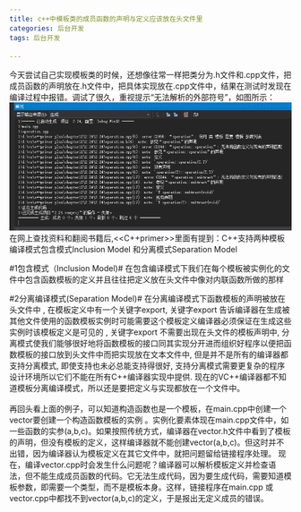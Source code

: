 ```yaml
---
title: c++中模板类的成员函数的声明与定义应该放在头文件里
categories: 后台开发
tags: 后台开发

---
```

  今天尝试自己实现模板类的时候，还想像往常一样把类分为.h文件和.cpp文件，把成员函数的声明放在.h文件中，把具体实现放在.cpp文件中，结果在测试时发现在编译过程中报错。调试了很久，重视提示“无法解析的外部符号”，如图所示：
![](/public/image/2018-9-26-1.png)
在网上查找资料和翻阅书籍后,<<C++primer>>里面有提到：C++支持两种模板编译模式包含模式Inclusion  Model  和分离模式Separation  Model

#1包含模式（Inclusion Model)#
  在包含编译模式下我们在每个模板被实例化的文件中包含函数模板的定义并且往往把定义放在头文件中像对内联函数所做的那样
  
#2分离编译模式(Separation  Model)#
  在分离编译模式下函数模板的声明被放在头文件中 ,  在模板定义中有一个关键字export,  关键字export  告诉编译器在生成被其他文件使用的函数模板实例时可能需要这个模板定义编译器必须保证在生成这些实例时该模板定义是可见的 , 关键字export 不需要出现在头文件的模板声明中, 分离模式使我们能够很好地将函数模板的接口同其实现分开进而组织好程序以便把函数模板的接口放到头文件中而把实现放在文本文件中, 但是并不是所有的编译器都支持分离模式, 即使支持也未必总能支持得很好, 支持分离模式需要更复杂的程序设计环境所以它们不能在所有C++编译器实现中提供. 现在的VC++编译器都不知道模板分离编译模式，所以还是要把定义与实现都放在一个文件中。<br><br>
再回头看上面的例子，可以知道构造函数也是一个模板，在main.cpp中创建一个vector要创建一个构造函数模板的实例 。实例化要素体现在main.cpp文件中，如一些函数的实参(a,b,c)。如果按照传统方式，编译器在vector.h文件中看到了模板的声明，但没有模板的定义，这样编译器就不能创建vector(a,b,c)。但这时并不出错，因为编译器认为模板定义在其它文件中，就把问题留给链接程序处理。 现在，编译vector.cpp时会发生什么问题呢？编译器可以解析模板定义并检查语法，但不能生成成员函数的代码。它无法生成代码，因为要生成代码，需要知道模板参数，即需要一个类型，而不是模板本身。这样，链接程序在main.cpp 或 vector.cpp中都找不到vector(a,b,c)的定义，于是报出无定义成员的错误。

